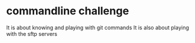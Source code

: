 # commandline challenge
It is about knowing and playing with git commands
It is also about playing with the sftp servers